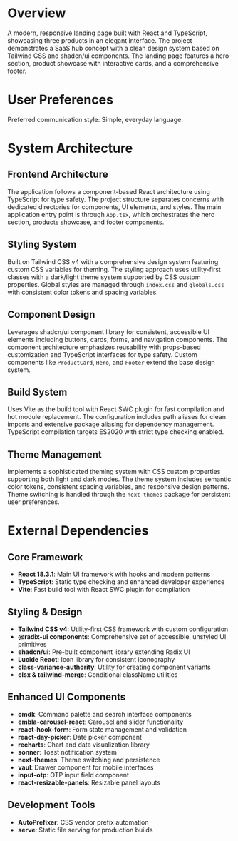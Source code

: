 # Overview

A modern, responsive landing page built with React and TypeScript, showcasing three products in an elegant interface. The project demonstrates a SaaS hub concept with a clean design system based on Tailwind CSS and shadcn/ui components. The landing page features a hero section, product showcase with interactive cards, and a comprehensive footer.

# User Preferences

Preferred communication style: Simple, everyday language.

# System Architecture

## Frontend Architecture
The application follows a component-based React architecture using TypeScript for type safety. The project structure separates concerns with dedicated directories for components, UI elements, and styles. The main application entry point is through `App.tsx`, which orchestrates the hero section, products showcase, and footer components.

## Styling System
Built on Tailwind CSS v4 with a comprehensive design system featuring custom CSS variables for theming. The styling approach uses utility-first classes with a dark/light theme system supported by CSS custom properties. Global styles are managed through `index.css` and `globals.css` with consistent color tokens and spacing variables.

## Component Design
Leverages shadcn/ui component library for consistent, accessible UI elements including buttons, cards, forms, and navigation components. The component architecture emphasizes reusability with props-based customization and TypeScript interfaces for type safety. Custom components like `ProductCard`, `Hero`, and `Footer` extend the base design system.

## Build System
Uses Vite as the build tool with React SWC plugin for fast compilation and hot module replacement. The configuration includes path aliases for clean imports and extensive package aliasing for dependency management. TypeScript compilation targets ES2020 with strict type checking enabled.

## Theme Management
Implements a sophisticated theming system with CSS custom properties supporting both light and dark modes. The theme system includes semantic color tokens, consistent spacing variables, and responsive design patterns. Theme switching is handled through the `next-themes` package for persistent user preferences.

# External Dependencies

## Core Framework
- **React 18.3.1**: Main UI framework with hooks and modern patterns
- **TypeScript**: Static type checking and enhanced developer experience
- **Vite**: Fast build tool with React SWC plugin for compilation

## Styling & Design
- **Tailwind CSS v4**: Utility-first CSS framework with custom configuration
- **@radix-ui components**: Comprehensive set of accessible, unstyled UI primitives
- **shadcn/ui**: Pre-built component library extending Radix UI
- **Lucide React**: Icon library for consistent iconography
- **class-variance-authority**: Utility for creating component variants
- **clsx & tailwind-merge**: Conditional className utilities

## Enhanced UI Components
- **cmdk**: Command palette and search interface components
- **embla-carousel-react**: Carousel and slider functionality
- **react-hook-form**: Form state management and validation
- **react-day-picker**: Date picker component
- **recharts**: Chart and data visualization library
- **sonner**: Toast notification system
- **next-themes**: Theme switching and persistence
- **vaul**: Drawer component for mobile interfaces
- **input-otp**: OTP input field component
- **react-resizable-panels**: Resizable panel layouts

## Development Tools
- **AutoPrefixer**: CSS vendor prefix automation
- **serve**: Static file serving for production builds